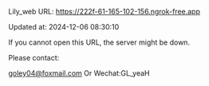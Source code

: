 Lily_web URL: https://222f-61-165-102-156.ngrok-free.app

Updated at: 2024-12-06 08:30:10

If you cannot open this URL, the server might be down.

Please contact: 

goley04@foxmail.com Or Wechat:GL_yeaH